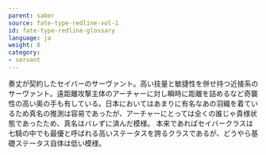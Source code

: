 ```yaml
---
parent: saber
source: fate-type-redline-vol-1
id: fate-type-redline-glossary
language: ja
weight: 8
category:
- servant
---
```


奏丈が契約したセイバーのサーヴァント。高い技量と敏捷性を併せ持つ近接系のサーヴァント。遠距離攻撃主体のアーチャーに対し瞬時に距離を詰めるなど奇襲性の高い奥の手も有している。日本においてはあまりに有名なあの羽織を着ているため真名の推測は容易であったが、アーチャーにとっては全くの誰じゃ貴様状態であったため、真名はバレずに済んだ模様。
本来であればセイバークラスは七騎の中でも最優と呼ばれる高いステータスを誇るクラスであるが、どうやら基礎ステータス自体は低い模様。
